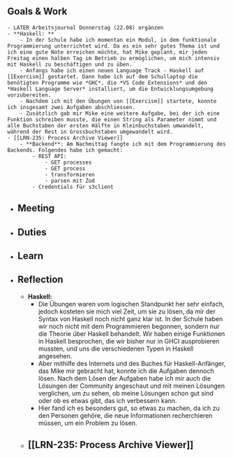 ## Goals & Work
	- LATER Arbeitsjournal Donnerstag (22.08) ergänzen
	- **Haskell: **
		- In der Schule habe ich momentan ein Modul, in dem funktionale Programmierung unterrichtet wird. Da es ein sehr gutes Thema ist und ich eine gute Note erreichen möchte, hat Mike geplant, mir jeden Freitag einen halben Tag im Betrieb zu ermöglichen, um mich intensiv mit Haskell zu beschäftigen und zu üben.
		- Anfangs habe ich einen neuen Language Track - Haskell auf [[Exercism]] gestartet. Dann habe ich auf dem Schullaptop die benötigten Programme wie *GHC*, die *VS Code Extensions* und den *Haskell Language Server* installiert, um die Entwicklungsumgebung vorzubereiten.
		- Nachdem ich mit den Übungen von [[Exercism]] startete, konnte ich insgesamt zwei Aufgaben abschliessen.
		- Zusätzlich gab mir Mike eine weitere Aufgabe, bei der ich eine Funktion schreiben musste, die einen String als Parameter nimmt und alle Buchstaben der ersten Hälfte in Kleinbuchstaben umwandelt, während der Rest in Grossbuchstaben umgewandelt wird.
	- [[LRN-235: Process Archive Viewer]]
		- **Backend**: Am Nachmittag fangte ich mit dem Programmierung des Backends. Folgendes habe ich gemacht:
			- REST API:
				- GET processes
				- GET process
				- transformieren
				- parsen mit Zod
			- Credentials für s3client
- ## Meeting
- ## Duties
- ## Learn
- ## Reflection
	- **Haskell:**
		- Die Übungen waren vom logischen Standpunkt her sehr einfach, jedoch kosteten sie mich viel Zeit, um sie zu lösen, da mir der Syntax von Haskell noch nicht ganz klar ist. In der Schule haben wir noch nicht mit dem Programmieren begonnen, sondern nur die Theorie über Haskell behandelt. Wir haben einige Funktionen in Haskell besprochen, die wir bisher nur in GHCI ausprobieren mussten, und uns die verschiedenen Typen in Haskell angesehen.
		- Aber mithilfe des Internets und des Buches für Haskell-Anfänger, das Mike mir gebracht hat, konnte ich die Aufgaben dennoch lösen. Nach dem Lösen der Aufgaben habe ich mir auch die Lösungen der Community angeschaut und mit meinen Lösungen verglichen, um zu sehen, ob meine Lösungen schon gut sind oder ob es etwas gibt, das ich verbessern kann.
		- Hier fand ich es besonders gut, so etwas zu machen, da ich zu den Personen gehöre, die neue Informationen recherchieren müssen, um ein Problem zu lösen.
	- [[LRN-235: Process Archive Viewer]]
		-